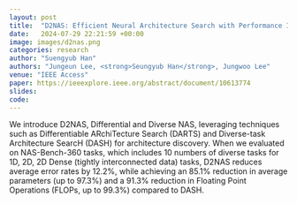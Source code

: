 ```yaml
---
layout: post
title:  "D2NAS: Efficient Neural Architecture Search with Performance Improvement and Model Size Reduction for Diverse Tasks"
date:   2024-07-29 22:21:59 +00:00
image: images/d2nas.png
categories: research
author: "Suengyub Han"
authors: "Jungeun Lee, <strong>Seungyub Han</strong>, Jungwoo Lee"
venue: "IEEE Access"
paper: https://ieeexplore.ieee.org/abstract/document/10613774
slides: 
code: 
---
```

We introduce D2NAS, Differential and Diverse NAS, leveraging techniques such as Differentiable ARchiTecture Search (DARTS) and Diverse-task Architecture SearcH (DASH) for architecture discovery. When we evaluated on NAS-Bench-360 tasks, which includes 10 numbers of diverse tasks for 1D, 2D, 2D Dense (tightly interconnected data) tasks, D2NAS reduces average error rates by 12.2%, while achieving an 85.1% reduction in average parameters (up to 97.3%) and a 91.3% reduction in Floating Point Operations (FLOPs, up to 99.3%) compared to DASH.